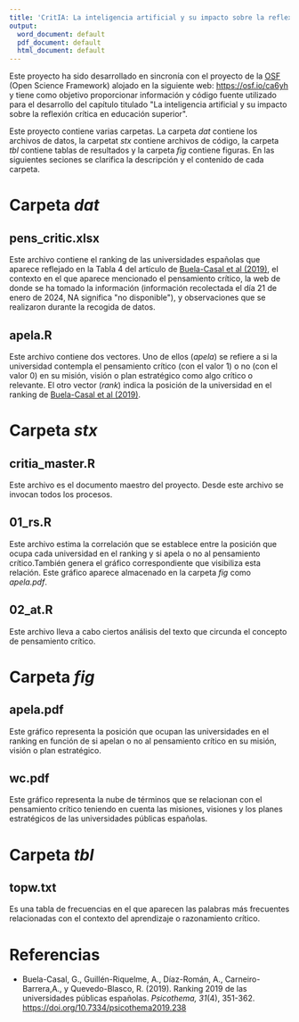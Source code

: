 ```yaml
---
title: 'CritIA: La inteligencia artificial y su impacto sobre la reflexión crítica en educación superior'
output:
  word_document: default
  pdf_document: default
  html_document: default
---
```


Este proyecto ha sido desarrollado en sincronía con el proyecto de la [OSF](https://osf.io) (Open Science Framework) alojado en la siguiente web: <https://osf.io/ca6yh> y tiene como objetivo proporcionar información y código fuente utilizado para el desarrollo del capítulo titulado "La inteligencia artificial y su impacto sobre la reflexión crítica en educación superior".

Este proyecto contiene varias carpetas. La carpeta *dat* contiene los archivos de datos, la carpetat *stx* contiene archivos de código, la carpeta *tbl* contiene tablas de resultados y la carpeta *fig* contiene figuras. En las siguientes seciones se clarifica la descripción y el contenido de cada carpeta.

# Carpeta *dat*

## pens_critic.xlsx

Este archivo contiene el ranking de las universidades españolas que aparece reflejado en la Tabla 4 del artículo de [Buela-Casal et al (2019)](https://doi.org/10.7334/psicothema2019.238), el contexto en el que aparece mencionado el pensamiento crítico, la web de donde se ha tomado la información (información recolectada el día 21 de enero de 2024, NA significa "no disponible"), y observaciones que se realizaron durante la recogida de datos.

## apela.R

Este archivo contiene dos vectores. Uno de ellos (*apela*) se refiere a si la universidad contempla el pensamiento crítico (con el valor 1) o no (con el valor 0) en su misión, visión o plan estratégico como algo crítico o relevante. El otro vector (*rank*) indica la posición de la universidad en el ranking de [Buela-Casal et al (2019)](https://doi.org/10.7334/psicothema2019.238). 

# Carpeta *stx*

## critia_master.R

Este archivo es el documento maestro del proyecto. Desde este archivo se invocan todos los procesos.

## 01_rs.R

Este archivo estima la correlación que se establece entre la posición que ocupa cada universidad en el ranking y si apela o no al pensamiento crítico.También genera el gráfico correspondiente que visibiliza esta relación. Este gráfico aparece almacenado en la carpeta *fig* como *apela.pdf*.

## 02_at.R

Este archivo lleva a cabo ciertos análisis del texto que circunda el concepto de pensamiento crítico. 

# Carpeta *fig*

## apela.pdf

Este gráfico representa la posición que ocupan las universidades en el ranking en función de si apelan o no al pensamiento crítico en su misión, visión o plan estratégico.

## wc.pdf

Este gráfico representa la nube de términos que se relacionan con el pensamiento crítico teniendo en cuenta las misiones, visiones y los planes estratégicos de las universidades públicas españolas.

# Carpeta *tbl*

## topw.txt

Es una tabla de frecuencias en el que aparecen las palabras más frecuentes relacionadas con el contexto del aprendizaje o razonamiento crítico. 



# Referencias

-   Buela-Casal, G., Guillén-Riquelme, A., Díaz-Román, A., Carneiro-Barrera,A., y Quevedo-Blasco, R. (2019). Ranking 2019 de las universidades públicas españolas. *Psicothema, 31*(4), 351-362. <https://doi.org/10.7334/psicothema2019.238>
